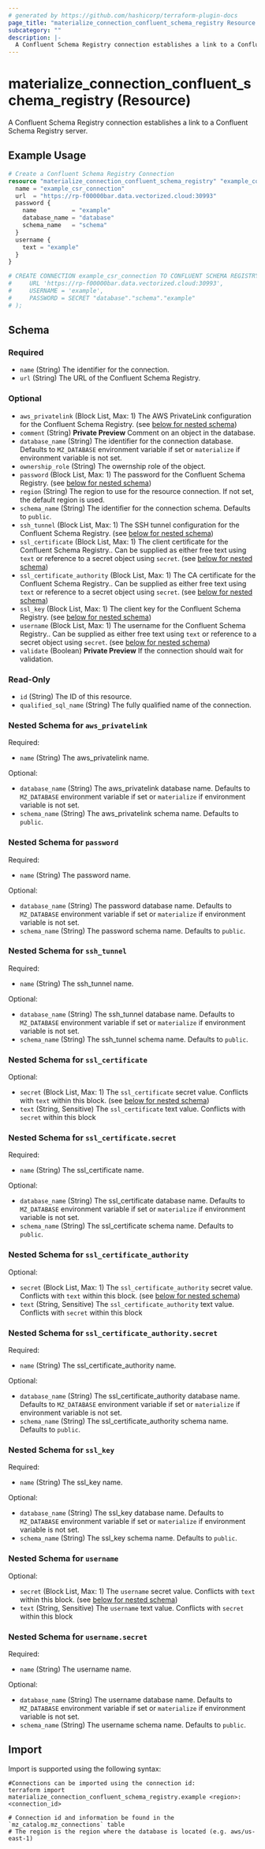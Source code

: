 ```yaml
---
# generated by https://github.com/hashicorp/terraform-plugin-docs
page_title: "materialize_connection_confluent_schema_registry Resource - terraform-provider-materialize"
subcategory: ""
description: |-
  A Confluent Schema Registry connection establishes a link to a Confluent Schema Registry server.
---
```


# materialize_connection_confluent_schema_registry (Resource)

A Confluent Schema Registry connection establishes a link to a Confluent Schema Registry server.

## Example Usage

```terraform
# Create a Confluent Schema Registry Connection
resource "materialize_connection_confluent_schema_registry" "example_confluent_schema_registry_connection" {
  name = "example_csr_connection"
  url  = "https://rp-f00000bar.data.vectorized.cloud:30993"
  password {
    name          = "example"
    database_name = "database"
    schema_name   = "schema"
  }
  username {
    text = "example"
  }
}

# CREATE CONNECTION example_csr_connection TO CONFLUENT SCHEMA REGISTRY (
#     URL 'https://rp-f00000bar.data.vectorized.cloud:30993',
#     USERNAME = 'example',
#     PASSWORD = SECRET "database"."schema"."example"
# );
```

<!-- schema generated by tfplugindocs -->
## Schema

### Required

- `name` (String) The identifier for the connection.
- `url` (String) The URL of the Confluent Schema Registry.

### Optional

- `aws_privatelink` (Block List, Max: 1) The AWS PrivateLink configuration for the Confluent Schema Registry. (see [below for nested schema](#nestedblock--aws_privatelink))
- `comment` (String) **Private Preview** Comment on an object in the database.
- `database_name` (String) The identifier for the connection database. Defaults to `MZ_DATABASE` environment variable if set or `materialize` if environment variable is not set.
- `ownership_role` (String) The owernship role of the object.
- `password` (Block List, Max: 1) The password for the Confluent Schema Registry. (see [below for nested schema](#nestedblock--password))
- `region` (String) The region to use for the resource connection. If not set, the default region is used.
- `schema_name` (String) The identifier for the connection schema. Defaults to `public`.
- `ssh_tunnel` (Block List, Max: 1) The SSH tunnel configuration for the Confluent Schema Registry. (see [below for nested schema](#nestedblock--ssh_tunnel))
- `ssl_certificate` (Block List, Max: 1) The client certificate for the Confluent Schema Registry.. Can be supplied as either free text using `text` or reference to a secret object using `secret`. (see [below for nested schema](#nestedblock--ssl_certificate))
- `ssl_certificate_authority` (Block List, Max: 1) The CA certificate for the Confluent Schema Registry.. Can be supplied as either free text using `text` or reference to a secret object using `secret`. (see [below for nested schema](#nestedblock--ssl_certificate_authority))
- `ssl_key` (Block List, Max: 1) The client key for the Confluent Schema Registry. (see [below for nested schema](#nestedblock--ssl_key))
- `username` (Block List, Max: 1) The username for the Confluent Schema Registry.. Can be supplied as either free text using `text` or reference to a secret object using `secret`. (see [below for nested schema](#nestedblock--username))
- `validate` (Boolean) **Private Preview** If the connection should wait for validation.

### Read-Only

- `id` (String) The ID of this resource.
- `qualified_sql_name` (String) The fully qualified name of the connection.

<a id="nestedblock--aws_privatelink"></a>
### Nested Schema for `aws_privatelink`

Required:

- `name` (String) The aws_privatelink name.

Optional:

- `database_name` (String) The aws_privatelink database name. Defaults to `MZ_DATABASE` environment variable if set or `materialize` if environment variable is not set.
- `schema_name` (String) The aws_privatelink schema name. Defaults to `public`.


<a id="nestedblock--password"></a>
### Nested Schema for `password`

Required:

- `name` (String) The password name.

Optional:

- `database_name` (String) The password database name. Defaults to `MZ_DATABASE` environment variable if set or `materialize` if environment variable is not set.
- `schema_name` (String) The password schema name. Defaults to `public`.


<a id="nestedblock--ssh_tunnel"></a>
### Nested Schema for `ssh_tunnel`

Required:

- `name` (String) The ssh_tunnel name.

Optional:

- `database_name` (String) The ssh_tunnel database name. Defaults to `MZ_DATABASE` environment variable if set or `materialize` if environment variable is not set.
- `schema_name` (String) The ssh_tunnel schema name. Defaults to `public`.


<a id="nestedblock--ssl_certificate"></a>
### Nested Schema for `ssl_certificate`

Optional:

- `secret` (Block List, Max: 1) The `ssl_certificate` secret value. Conflicts with `text` within this block. (see [below for nested schema](#nestedblock--ssl_certificate--secret))
- `text` (String, Sensitive) The `ssl_certificate` text value. Conflicts with `secret` within this block

<a id="nestedblock--ssl_certificate--secret"></a>
### Nested Schema for `ssl_certificate.secret`

Required:

- `name` (String) The ssl_certificate name.

Optional:

- `database_name` (String) The ssl_certificate database name. Defaults to `MZ_DATABASE` environment variable if set or `materialize` if environment variable is not set.
- `schema_name` (String) The ssl_certificate schema name. Defaults to `public`.



<a id="nestedblock--ssl_certificate_authority"></a>
### Nested Schema for `ssl_certificate_authority`

Optional:

- `secret` (Block List, Max: 1) The `ssl_certificate_authority` secret value. Conflicts with `text` within this block. (see [below for nested schema](#nestedblock--ssl_certificate_authority--secret))
- `text` (String, Sensitive) The `ssl_certificate_authority` text value. Conflicts with `secret` within this block

<a id="nestedblock--ssl_certificate_authority--secret"></a>
### Nested Schema for `ssl_certificate_authority.secret`

Required:

- `name` (String) The ssl_certificate_authority name.

Optional:

- `database_name` (String) The ssl_certificate_authority database name. Defaults to `MZ_DATABASE` environment variable if set or `materialize` if environment variable is not set.
- `schema_name` (String) The ssl_certificate_authority schema name. Defaults to `public`.



<a id="nestedblock--ssl_key"></a>
### Nested Schema for `ssl_key`

Required:

- `name` (String) The ssl_key name.

Optional:

- `database_name` (String) The ssl_key database name. Defaults to `MZ_DATABASE` environment variable if set or `materialize` if environment variable is not set.
- `schema_name` (String) The ssl_key schema name. Defaults to `public`.


<a id="nestedblock--username"></a>
### Nested Schema for `username`

Optional:

- `secret` (Block List, Max: 1) The `username` secret value. Conflicts with `text` within this block. (see [below for nested schema](#nestedblock--username--secret))
- `text` (String, Sensitive) The `username` text value. Conflicts with `secret` within this block

<a id="nestedblock--username--secret"></a>
### Nested Schema for `username.secret`

Required:

- `name` (String) The username name.

Optional:

- `database_name` (String) The username database name. Defaults to `MZ_DATABASE` environment variable if set or `materialize` if environment variable is not set.
- `schema_name` (String) The username schema name. Defaults to `public`.

## Import

Import is supported using the following syntax:

```shell
#Connections can be imported using the connection id:
terraform import materialize_connection_confluent_schema_registry.example <region>:<connection_id>

# Connection id and information be found in the `mz_catalog.mz_connections` table
# The region is the region where the database is located (e.g. aws/us-east-1)
```
